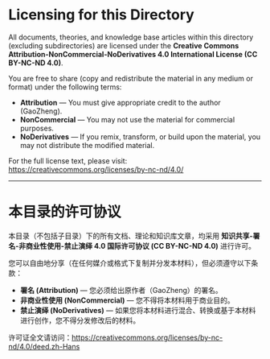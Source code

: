 # Licensing for this Directory

All documents, theories, and knowledge base articles within this directory (excluding subdirectories) are licensed under the **Creative Commons Attribution-NonCommercial-NoDerivatives 4.0 International License (CC BY-NC-ND 4.0)**.

You are free to share (copy and redistribute the material in any medium or format) under the following terms:
- **Attribution** — You must give appropriate credit to the author (GaoZheng).
- **NonCommercial** — You may not use the material for commercial purposes.
- **NoDerivatives** — If you remix, transform, or build upon the material, you may not distribute the modified material.

For the full license text, please visit: https://creativecommons.org/licenses/by-nc-nd/4.0/

---

# 本目录的许可协议

本目录（不包括子目录）下的所有文档、理论和知识库文章，均采用 **知识共享-署名-非商业性使用-禁止演绎 4.0 国际许可协议 (CC BY-NC-ND 4.0)** 进行许可。

您可以自由地分享（在任何媒介或格式下复制并分发本材料），但必须遵守以下条款：
- **署名 (Attribution)** — 您必须给出原作者（GaoZheng）的署名。
- **非商业性使用 (NonCommercial)** — 您不得将本材料用于商业目的。
- **禁止演绎 (NoDerivatives)** — 如果您将本材料进行混合、转换或基于本材料进行创作，您不得分发修改后的材料。

许可证全文请访问：https://creativecommons.org/licenses/by-nc-nd/4.0/deed.zh-Hans
